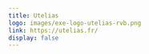 ```yaml
---
title: Utelias
logo: images/exe-logo-utelias-rvb.png
link: https://utelias.fr/
display: false
---
```

